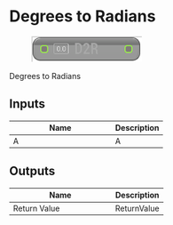 # Degrees to Radians

<div align="left" data-full-width="false"><figure><img src="../../../../api/Math/Trig/Degrees_to_Radians.png" alt=""><figcaption></figcaption></figure></div>

Degrees to Radians

## Inputs

<table><thead><tr><th width="170">Name</th><th>Description</th></tr></thead><tbody><tr><td>A</td><td>A</td></tr></tbody></table>

## Outputs

<table><thead><tr><th width="170">Name</th><th>Description</th></tr></thead><tbody><tr><td>Return Value</td><td>ReturnValue</td></tr></tbody></table>
